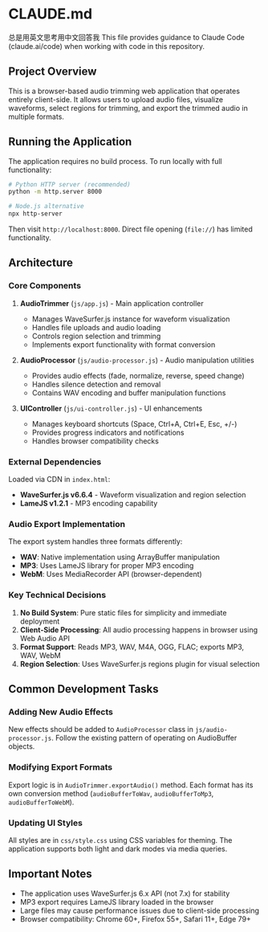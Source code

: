 # CLAUDE.md
总是用英文思考用中文回答我
This file provides guidance to Claude Code (claude.ai/code) when working with code in this repository.

## Project Overview

This is a browser-based audio trimming web application that operates entirely client-side. It allows users to upload audio files, visualize waveforms, select regions for trimming, and export the trimmed audio in multiple formats.

## Running the Application

The application requires no build process. To run locally with full functionality:

```bash
# Python HTTP server (recommended)
python -m http.server 8000

# Node.js alternative
npx http-server
```

Then visit `http://localhost:8000`. Direct file opening (`file://`) has limited functionality.

## Architecture

### Core Components

1. **AudioTrimmer** (`js/app.js`) - Main application controller
   - Manages WaveSurfer.js instance for waveform visualization
   - Handles file uploads and audio loading
   - Controls region selection and trimming
   - Implements export functionality with format conversion

2. **AudioProcessor** (`js/audio-processor.js`) - Audio manipulation utilities
   - Provides audio effects (fade, normalize, reverse, speed change)
   - Handles silence detection and removal
   - Contains WAV encoding and buffer manipulation functions

3. **UIController** (`js/ui-controller.js`) - UI enhancements
   - Manages keyboard shortcuts (Space, Ctrl+A, Ctrl+E, Esc, +/-)
   - Provides progress indicators and notifications
   - Handles browser compatibility checks

### External Dependencies

Loaded via CDN in `index.html`:
- **WaveSurfer.js v6.6.4** - Waveform visualization and region selection
- **LameJS v1.2.1** - MP3 encoding capability

### Audio Export Implementation

The export system handles three formats differently:
- **WAV**: Native implementation using ArrayBuffer manipulation
- **MP3**: Uses LameJS library for proper MP3 encoding
- **WebM**: Uses MediaRecorder API (browser-dependent)

### Key Technical Decisions

1. **No Build System**: Pure static files for simplicity and immediate deployment
2. **Client-Side Processing**: All audio processing happens in browser using Web Audio API
3. **Format Support**: Reads MP3, WAV, M4A, OGG, FLAC; exports MP3, WAV, WebM
4. **Region Selection**: Uses WaveSurfer.js regions plugin for visual selection

## Common Development Tasks

### Adding New Audio Effects
New effects should be added to `AudioProcessor` class in `js/audio-processor.js`. Follow the existing pattern of operating on AudioBuffer objects.

### Modifying Export Formats
Export logic is in `AudioTrimmer.exportAudio()` method. Each format has its own conversion method (`audioBufferToWav`, `audioBufferToMp3`, `audioBufferToWebM`).

### Updating UI Styles
All styles are in `css/style.css` using CSS variables for theming. The application supports both light and dark modes via media queries.

## Important Notes

- The application uses WaveSurfer.js 6.x API (not 7.x) for stability
- MP3 export requires LameJS library loaded in the browser
- Large files may cause performance issues due to client-side processing
- Browser compatibility: Chrome 60+, Firefox 55+, Safari 11+, Edge 79+
